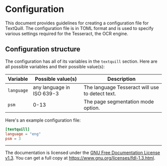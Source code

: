 # Configuration

This document provides guidelines for creating a configuration file for
TextQuill. The configuration file is in TOML format and is used to specify
various settings required for the Tesseract, the OCR engine.

## Configuration structure

The configuration has all of its variables in the `textquill` section. Here are
all possible variables and their possible value(s):

|Variable|Possible value(s)|Description|
|---|---|---|
|`language`|any language in ISO 639-3|The language Tesseract will use to detect text.|
|`psm`|0-13|The page segmentation mode option.|

Here's an example configuration file:

```toml
[textquill]
language = "eng"
psm = 3
```

-----

The documentation is licensed under the [GNU Free Documentation License 
v1.3](LICENSE.md). You can get a full copy at <https://www.gnu.org/licenses/fdl-1.3.html>.
